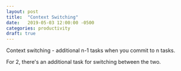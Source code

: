 ```yaml
---
layout: post
title:  "Context Switching"
date:   2019-05-03 12:00:00 -0500
categories: productivity
draft: true 
---
```


Context switching - additional n-1 tasks when you commit to n tasks. 

For 2, there's an additional task for switching between the two. 


